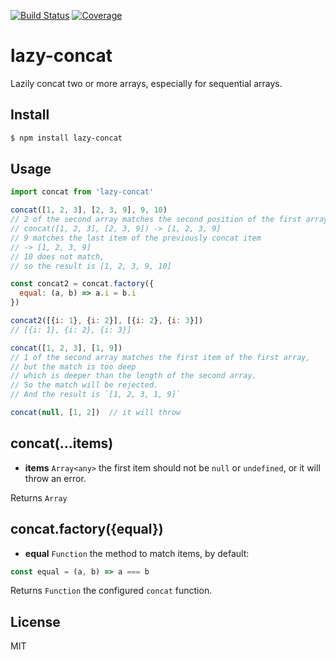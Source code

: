 [![Build Status](https://travis-ci.org/kaelzhang/node-lazy-concat.svg?branch=master)](https://travis-ci.org/kaelzhang/node-lazy-concat)
[![Coverage](https://codecov.io/gh/kaelzhang/node-lazy-concat/branch/master/graph/badge.svg)](https://codecov.io/gh/kaelzhang/node-lazy-concat)
<!-- optional appveyor tst
[![Windows Build Status](https://ci.appveyor.com/api/projects/status/github/kaelzhang/node-lazy-concat?branch=master&svg=true)](https://ci.appveyor.com/project/kaelzhang/node-lazy-concat)
-->
<!-- optional npm version
[![NPM version](https://badge.fury.io/js/lazy-concat.svg)](http://badge.fury.io/js/lazy-concat)
-->
<!-- optional npm downloads
[![npm module downloads per month](http://img.shields.io/npm/dm/lazy-concat.svg)](https://www.npmjs.org/package/lazy-concat)
-->
<!-- optional dependency status
[![Dependency Status](https://david-dm.org/kaelzhang/node-lazy-concat.svg)](https://david-dm.org/kaelzhang/node-lazy-concat)
-->

# lazy-concat

Lazily concat two or more arrays, especially for sequential arrays.

## Install

```sh
$ npm install lazy-concat
```

## Usage

```js
import concat from 'lazy-concat'

concat([1, 2, 3], [2, 3, 9], 9, 10)
// 2 of the second array matches the second position of the first array
// concat([1, 2, 3], [2, 3, 9]) -> [1, 2, 3, 9]
// 9 matches the last item of the previously concat item
// -> [1, 2, 3, 9]
// 10 does not match,
// so the result is [1, 2, 3, 9, 10]

const concat2 = concat.factory({
  equal: (a, b) => a.i = b.i
})

concat2([{i: 1}, {i: 2}], [{i: 2}, {i: 3}])  
// [{i: 1}, {i: 2}, {i: 3}]

concat([1, 2, 3], [1, 9])
// 1 of the second array matches the first item of the first array,
// but the match is too deep
// which is deeper than the length of the second array.
// So the match will be rejected.
// And the result is `[1, 2, 3, 1, 9]`

concat(null, [1, 2])  // it will throw
```

## concat(...items)

- **items** `Array<any>` the first item should not be `null` or `undefined`, or it will throw an error.

Returns `Array`

## concat.factory({equal})

- **equal** `Function` the method to match items, by default:

```js
const equal = (a, b) => a === b
```

Returns `Function` the configured `concat` function.

## License

MIT
